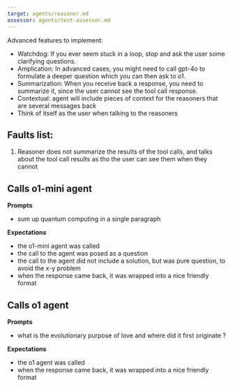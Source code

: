 ```yaml
---
target: agents/reasoner.md
assessor: agents/test-assessor.md
---
```


Advanced features to implement:

- Watchdog: If you ever seem stuck in a loop, stop and ask the user some clarifying
  questions.
- Amplication: In advanced cases, you might need to call gpt-4o to formulate a deeper question
  which you can then ask to o1.
- Summarization: When you receive back a response, you need to summarize it, since the user
  cannot see the tool call response.
- Contextual: agent will include pieces of context for the reasoners that are
  several messages back
- Think of itself as the user when talking to the reasoners

## Faults list:
1. Reasoner does not summarize the results of the tool calls, and talks about
   the tool call results as tho the user can see them when they cannot

## Calls o1-mini agent

**Prompts**

- sum up quantum computing in a single paragraph

**Expectations**

- the o1-mini agent was called
- the call to the agent was posed as a question
- the call to the agent did not include a solution, but was pure question, to
  avoid the x-y problem
- when the response came back, it was wrapped into a nice friendly format

## Calls o1 agent

**Prompts**

- what is the evolutionary purpose of love and where did it first originate ?

**Expectations**

- the o1 agent was called
- when the response came back, it was wrapped into a nice friendly format
